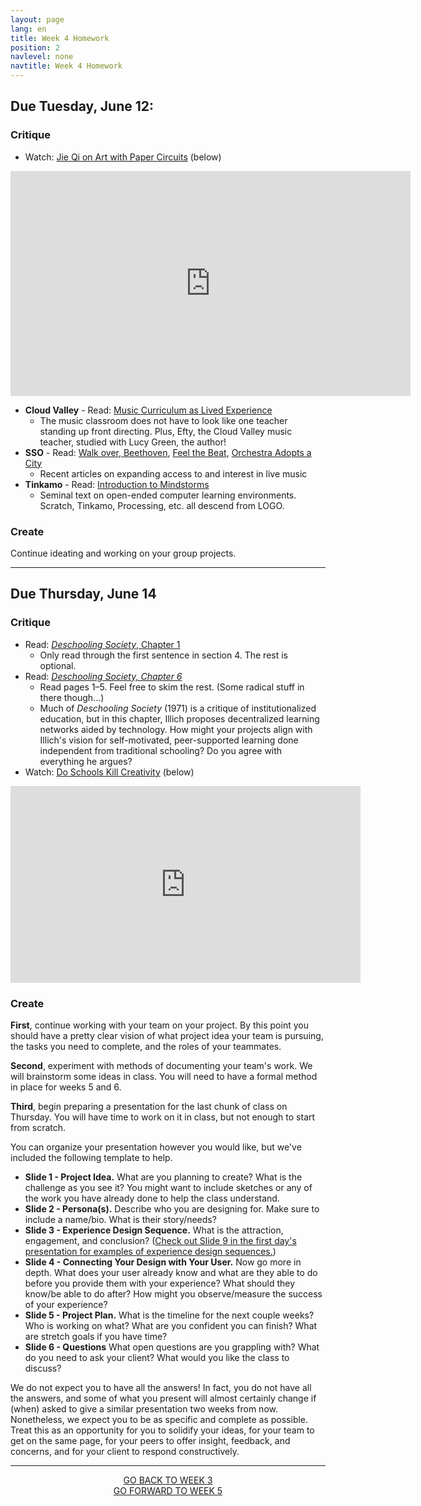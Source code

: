 ```yaml
---
layout: page
lang: en
title: Week 4 Homework
position: 2
navlevel: none
navtitle: Week 4 Homework
---
```

## Due Tuesday, June 12:
### Critique
* Watch: [Jie Qi on Art with Paper Circuits](https://vimeo.com/144683854) (below)

<iframe src="https://player.vimeo.com/video/144683854?color=ffffff&title=0&byline=0&portrait=0" width="640" height="360" frameborder="0" webkitallowfullscreen mozallowfullscreen allowfullscreen></iframe>

* **Cloud Valley** - Read: [Music Curriculum as Lived Experience](https://drive.google.com/open?id=1hY_HPJCBDIXPoECDdxsQUl0VvTMKdVbx)
  * The music classroom does not have to look like one teacher standing up front directing. Plus, Efty, the Cloud Valley music teacher, studied with Lucy Green, the author!
* **SSO** - Read: [Walk over, Beethoven](https://www.cnu.org/publicsquare/2018/05/29/walk-over-beethoven), [Feel the Beat](https://www.theguardian.com/music/2018/may/16/feel-the-beat-deaf-fans-fight-for-access-to-live-music), [Orchestra Adopts a City](https://www.nytimes.com/2018/05/08/arts/music/baltimore-symphony-orchkids.html)
  * Recent articles on expanding access to and interest in live music
* **Tinkamo** - Read: [Introduction to Mindstorms](https://drive.google.com/open?id=1BbpcWFCpcODie9A58WpjB578C8gMCaLA)
  * Seminal text on open-ended computer learning environments. Scratch, Tinkamo, Processing, etc. all descend from LOGO.

### Create
Continue ideating and working on your group projects.

***

## Due Thursday, June 14
### Critique
* Read: [*Deschooling Society*, Chapter 1](http://www.preservenet.com/theory/Illich/Deschooling/chap1.html)
  * Only read through the first sentence in section 4. The rest is optional.
* Read: [*Deschooling Society, Chapter 6*](https://drive.google.com/open?id=1d5bRwppcI8rAMdMlDIB_f51Gwv5CMaal)
  * Read pages 1–5. Feel free to skim the rest. (Some radical stuff in there though...)
  * Much of *Deschooling Society* (1971) is a critique of institutionalized education, but in this chapter, Illich proposes decentralized learning networks aided by technology. How might your projects align with Illich's vision for self-motivated, peer-supported learning done independent from traditional schooling? Do you agree with everything he argues?
* Watch: [Do Schools Kill Creativity](https://youtu.be/iG9CE55wbtY) (below)

<iframe width="560" height="315" src="https://www.youtube.com/embed/iG9CE55wbtY" frameborder="0" allow="autoplay; encrypted-media" allowfullscreen></iframe>

### Create
**First**, continue working with your team on your project. By this point you should have a pretty clear vision of what project idea your team is pursuing, the tasks you need to complete, and the roles of your teammates.

**Second**, experiment with methods of documenting your team's work. We will brainstorm some ideas in class. You will need to have a formal method in place for weeks 5 and 6.

**Third**, begin preparing a presentation for the last chunk of class on Thursday. You will have time to work on it in class, but not enough to start from scratch.

You can organize your presentation however you would like, but we've included the following template to help.
* **Slide 1 - Project Idea.** What are you planning to create? What is the challenge as you see it? You might want to include sketches or any of the work you have already done to help the class understand.
* **Slide 2 - Persona(s).** Describe who you are designing for. Make sure to include a name/bio. What is their story/needs?
* **Slide 3 - Experience Design Sequence.** What is the attraction, engagement, and conclusion? ([Check out Slide 9 in the first day's presentation for examples of experience design sequences.](https://docs.google.com/presentation/d/1J3ilYwvr1emdyRRZ-55m8Y-F_DMvVto_7enVo6JHddQ/edit?usp=sharing))
* **Slide 4 - Connecting Your Design with Your User.** Now go more in depth. What does your user already know and what are they able to do before you provide them with your experience? What should they know/be able to do after? How might you observe/measure the success of your experience?
* **Slide 5 - Project Plan.** What is the timeline for the next couple weeks? Who is working on what? What are you confident you can finish? What are stretch goals if you have time?
* **Slide 6 - Questions** What open questions are you grappling with? What do you need to ask your client? What would you like the class to discuss?

We do not expect you to have all the answers! In fact, you do not have all the answers, and some of what you present will almost certainly change if (when) asked to give a similar presentation two weeks from now. Nonetheless, we expect you to be as specific and complete as possible. Treat this as an opportunity for you to solidify your ideas, for your team to get on the same page, for your peers to offer insight, feedback, and concerns, and for your client to respond constructively.

***
<center><a href='./w3.html'>GO BACK TO WEEK 3</a></center>
<center><a href='./w5.html'>GO FORWARD TO WEEK 5</a></center>
